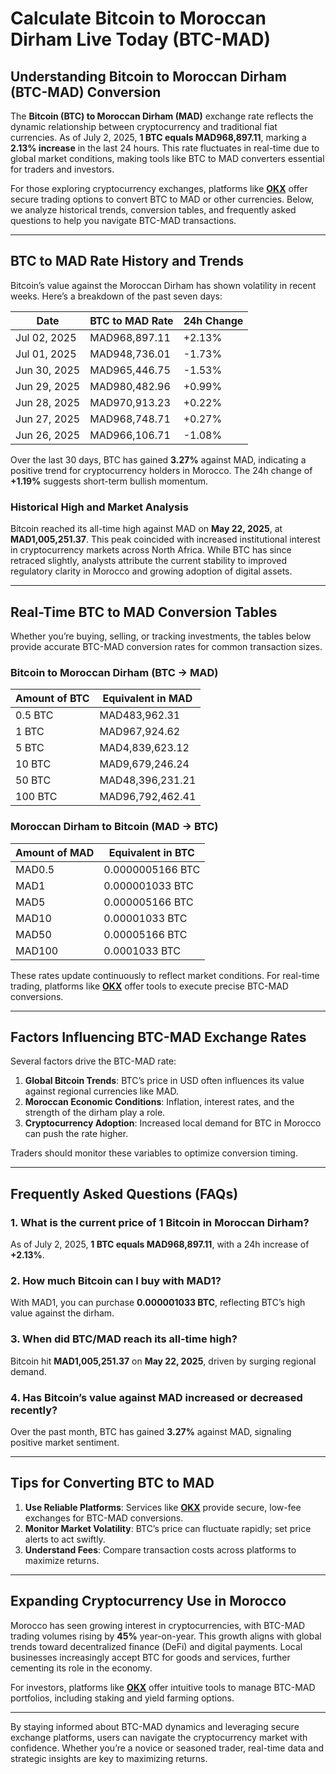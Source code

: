 # Calculate Bitcoin to Moroccan Dirham Live Today (BTC-MAD)  

## Understanding Bitcoin to Moroccan Dirham (BTC-MAD) Conversion  

The **Bitcoin (BTC) to Moroccan Dirham (MAD)** exchange rate reflects the dynamic relationship between cryptocurrency and traditional fiat currencies. As of July 2, 2025, **1 BTC equals MAD968,897.11**, marking a **2.13% increase** in the last 24 hours. This rate fluctuates in real-time due to global market conditions, making tools like BTC to MAD converters essential for traders and investors.  

For those exploring cryptocurrency exchanges, platforms like **[OKX](https://bit.ly/okx-bonus)** offer secure trading options to convert BTC to MAD or other currencies. Below, we analyze historical trends, conversion tables, and frequently asked questions to help you navigate BTC-MAD transactions.  

---

## BTC to MAD Rate History and Trends  

Bitcoin’s value against the Moroccan Dirham has shown volatility in recent weeks. Here’s a breakdown of the past seven days:  

| Date       | BTC to MAD Rate | 24h Change |  
|------------|-----------------|------------|  
| Jul 02, 2025 | MAD968,897.11  | +2.13%     |  
| Jul 01, 2025 | MAD948,736.01  | -1.73%     |  
| Jun 30, 2025 | MAD965,446.75  | -1.53%     |  
| Jun 29, 2025 | MAD980,482.96  | +0.99%     |  
| Jun 28, 2025 | MAD970,913.23  | +0.22%     |  
| Jun 27, 2025 | MAD968,748.71  | +0.27%     |  
| Jun 26, 2025 | MAD966,106.71  | -1.08%     |  

Over the last 30 days, BTC has gained **3.27%** against MAD, indicating a positive trend for cryptocurrency holders in Morocco. The 24h change of **+1.19%** suggests short-term bullish momentum.  

### Historical High and Market Analysis  

Bitcoin reached its all-time high against MAD on **May 22, 2025**, at **MAD1,005,251.37**. This peak coincided with increased institutional interest in cryptocurrency markets across North Africa. While BTC has since retraced slightly, analysts attribute the current stability to improved regulatory clarity in Morocco and growing adoption of digital assets.  

---

## Real-Time BTC to MAD Conversion Tables  

Whether you’re buying, selling, or tracking investments, the tables below provide accurate BTC-MAD conversion rates for common transaction sizes.  

### Bitcoin to Moroccan Dirham (BTC → MAD)  

| Amount of BTC | Equivalent in MAD |  
|---------------|-------------------|  
| 0.5 BTC       | MAD483,962.31     |  
| 1 BTC         | MAD967,924.62     |  
| 5 BTC         | MAD4,839,623.12   |  
| 10 BTC        | MAD9,679,246.24   |  
| 50 BTC        | MAD48,396,231.21  |  
| 100 BTC       | MAD96,792,462.41  |  

### Moroccan Dirham to Bitcoin (MAD → BTC)  

| Amount of MAD | Equivalent in BTC |  
|---------------|-------------------|  
| MAD0.5        | 0.0000005166 BTC  |  
| MAD1          | 0.000001033 BTC   |  
| MAD5          | 0.000005166 BTC   |  
| MAD10         | 0.00001033 BTC    |  
| MAD50         | 0.00005166 BTC    |  
| MAD100        | 0.0001033 BTC     |  

These rates update continuously to reflect market conditions. For real-time trading, platforms like **[OKX](https://bit.ly/okx-bonus)** offer tools to execute precise BTC-MAD conversions.  

---

## Factors Influencing BTC-MAD Exchange Rates  

Several factors drive the BTC-MAD rate:  
1. **Global Bitcoin Trends**: BTC’s price in USD often influences its value against regional currencies like MAD.  
2. **Moroccan Economic Conditions**: Inflation, interest rates, and the strength of the dirham play a role.  
3. **Cryptocurrency Adoption**: Increased local demand for BTC in Morocco can push the rate higher.  

Traders should monitor these variables to optimize conversion timing.  

---

## Frequently Asked Questions (FAQs)  

### 1. What is the current price of 1 Bitcoin in Moroccan Dirham?  
As of July 2, 2025, **1 BTC equals MAD968,897.11**, with a 24h increase of **+2.13%**.  

### 2. How much Bitcoin can I buy with MAD1?  
With MAD1, you can purchase **0.000001033 BTC**, reflecting BTC’s high value against the dirham.  

### 3. When did BTC/MAD reach its all-time high?  
Bitcoin hit **MAD1,005,251.37** on **May 22, 2025**, driven by surging regional demand.  

### 4. Has Bitcoin’s value against MAD increased or decreased recently?  
Over the past month, BTC has gained **3.27%** against MAD, signaling positive market sentiment.  

---

## Tips for Converting BTC to MAD  

1. **Use Reliable Platforms**: Services like **[OKX](https://bit.ly/okx-bonus)** provide secure, low-fee exchanges for BTC-MAD conversions.  
2. **Monitor Market Volatility**: BTC’s price can fluctuate rapidly; set price alerts to act swiftly.  
3. **Understand Fees**: Compare transaction costs across platforms to maximize returns.  

---

## Expanding Cryptocurrency Use in Morocco  

Morocco has seen growing interest in cryptocurrencies, with BTC-MAD trading volumes rising by **45%** year-on-year. This growth aligns with global trends toward decentralized finance (DeFi) and digital payments. Local businesses increasingly accept BTC for goods and services, further cementing its role in the economy.  

For investors, platforms like **[OKX](https://bit.ly/okx-bonus)** offer intuitive tools to manage BTC-MAD portfolios, including staking and yield farming options.  

---

By staying informed about BTC-MAD dynamics and leveraging secure exchange platforms, users can navigate the cryptocurrency market with confidence. Whether you’re a novice or seasoned trader, real-time data and strategic insights are key to maximizing returns.